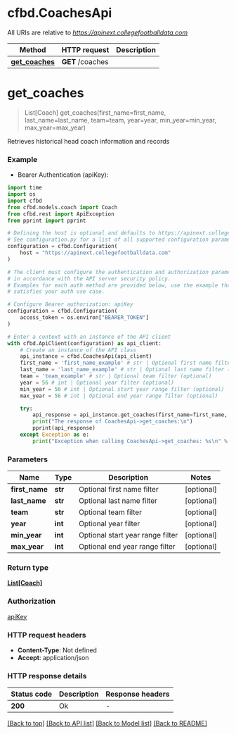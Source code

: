 # cfbd.CoachesApi

All URIs are relative to *https://apinext.collegefootballdata.com*

Method | HTTP request | Description
------------- | ------------- | -------------
[**get_coaches**](CoachesApi.md#get_coaches) | **GET** /coaches | 


# **get_coaches**
> List[Coach] get_coaches(first_name=first_name, last_name=last_name, team=team, year=year, min_year=min_year, max_year=max_year)



Retrieves historical head coach information and records

### Example

* Bearer Authentication (apiKey):
```python
import time
import os
import cfbd
from cfbd.models.coach import Coach
from cfbd.rest import ApiException
from pprint import pprint

# Defining the host is optional and defaults to https://apinext.collegefootballdata.com
# See configuration.py for a list of all supported configuration parameters.
configuration = cfbd.Configuration(
    host = "https://apinext.collegefootballdata.com"
)

# The client must configure the authentication and authorization parameters
# in accordance with the API server security policy.
# Examples for each auth method are provided below, use the example that
# satisfies your auth use case.

# Configure Bearer authorization: apiKey
configuration = cfbd.Configuration(
    access_token = os.environ["BEARER_TOKEN"]
)

# Enter a context with an instance of the API client
with cfbd.ApiClient(configuration) as api_client:
    # Create an instance of the API class
    api_instance = cfbd.CoachesApi(api_client)
    first_name = 'first_name_example' # str | Optional first name filter (optional)
    last_name = 'last_name_example' # str | Optional last name filter (optional)
    team = 'team_example' # str | Optional team filter (optional)
    year = 56 # int | Optional year filter (optional)
    min_year = 56 # int | Optional start year range filter (optional)
    max_year = 56 # int | Optional end year range filter (optional)

    try:
        api_response = api_instance.get_coaches(first_name=first_name, last_name=last_name, team=team, year=year, min_year=min_year, max_year=max_year)
        print("The response of CoachesApi->get_coaches:\n")
        pprint(api_response)
    except Exception as e:
        print("Exception when calling CoachesApi->get_coaches: %s\n" % e)
```



### Parameters

Name | Type | Description  | Notes
------------- | ------------- | ------------- | -------------
 **first_name** | **str**| Optional first name filter | [optional] 
 **last_name** | **str**| Optional last name filter | [optional] 
 **team** | **str**| Optional team filter | [optional] 
 **year** | **int**| Optional year filter | [optional] 
 **min_year** | **int**| Optional start year range filter | [optional] 
 **max_year** | **int**| Optional end year range filter | [optional] 

### Return type

[**List[Coach]**](Coach.md)

### Authorization

[apiKey](../README.md#apiKey)

### HTTP request headers

 - **Content-Type**: Not defined
 - **Accept**: application/json

### HTTP response details
| Status code | Description | Response headers |
|-------------|-------------|------------------|
**200** | Ok |  -  |

[[Back to top]](#) [[Back to API list]](../README.md#documentation-for-api-endpoints) [[Back to Model list]](../README.md#documentation-for-models) [[Back to README]](../README.md)

